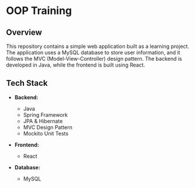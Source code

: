 # OOP Training

## Overview

This repository contains a simple web application built as a learning project. The application uses a MySQL database to store user information, and it follows the MVC (Model-View-Controller) design pattern. The backend is developed in Java, while the frontend is built using React.

## Tech Stack

- **Backend:**
  - Java
  - Spring Framework
  - JPA & Hibernate
  - MVC Design Pattern
  - Mockito Unit Tests

- **Frontend:**
  - React

- **Database:**
  - MySQL
